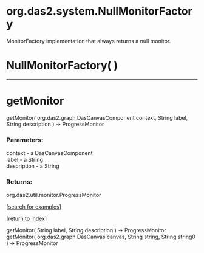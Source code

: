 # org.das2.system.NullMonitorFactory

MonitorFactory implementation that always returns a null monitor.

# NullMonitorFactory( )


***
<a name="getMonitor"></a>
# getMonitor
getMonitor( org.das2.graph.DasCanvasComponent context, String label, String description ) &rarr; ProgressMonitor



### Parameters:
context - a DasCanvasComponent
<br>label - a String
<br>description - a String

### Returns:
org.das2.util.monitor.ProgressMonitor


<a href="https://github.com/autoplot/dev/search?q=getMonitor&unscoped_q=getMonitor">[search for examples]</a>

<a href="https://github.com/autoplot/documentation/blob/master/javadoc/index-all.md">[return to index]</a>

getMonitor( String label, String description ) &rarr; ProgressMonitor<br>
getMonitor( org.das2.graph.DasCanvas canvas, String string, String string0 ) &rarr; ProgressMonitor<br>
